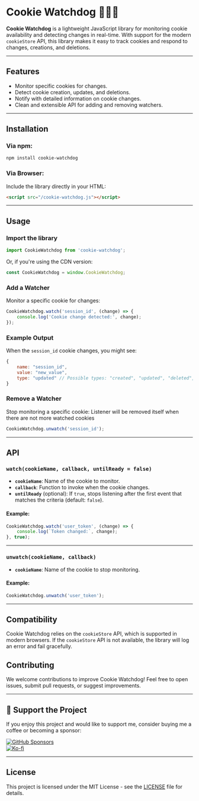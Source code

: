 
# Cookie Watchdog 🕵️‍♂️🍪

**Cookie Watchdog** is a lightweight JavaScript library for monitoring cookie availability and detecting changes in real-time. With support for the modern `cookieStore` API, this library makes it easy to track cookies and respond to changes, creations, and deletions.

---

## Features

- Monitor specific cookies for changes.
- Detect cookie creation, updates, and deletions.
- Notify with detailed information on cookie changes.
- Clean and extensible API for adding and removing watchers.

---

## Installation

### Via npm:
```bash
npm install cookie-watchdog
```

### Via Browser:
Include the library directly in your HTML:
```html
<script src="/cookie-watchdog.js"></script>
```

---

## Usage

### Import the library
```javascript
import CookieWatchdog from 'cookie-watchdog';
```

Or, if you're using the CDN version:
```javascript
const CookieWatchdog = window.CookieWatchdog;
```

### Add a Watcher
Monitor a specific cookie for changes:
```javascript
CookieWatchdog.watch('session_id', (change) => {
    console.log('Cookie change detected:', change);
});
```

### Example Output
When the `session_id` cookie changes, you might see:
```javascript
{
    name: "session_id",
    value: "new_value",
    type: "updated" // Possible types: "created", "updated", "deleted", "existing" or "missing"
}
```

### Remove a Watcher
Stop monitoring a specific cookie:
Listener will be removed itself when there are not more watched cookies
```javascript
CookieWatchdog.unwatch('session_id');
```

---

## API

### `watch(cookieName, callback, untilReady = false)`
- **`cookieName`**: Name of the cookie to monitor.
- **`callback`**: Function to invoke when the cookie changes.
- **`untilReady`** (optional): If `true`, stops listening after the first event that matches the criteria (default: `false`).

#### Example:
```javascript
CookieWatchdog.watch('user_token', (change) => {
    console.log(`Token changed:`, change);
}, true);
```

---

### `unwatch(cookieName, callback)`
- **`cookieName`**: Name of the cookie to stop monitoring.

#### Example:
```javascript
CookieWatchdog.unwatch('user_token');
```

---

## Compatibility

Cookie Watchdog relies on the `cookieStore` API, which is supported in modern browsers. If the `cookieStore` API is not available, the library will log an error and fail gracefully.

## Contributing

We welcome contributions to improve Cookie Watchdog! Feel free to open issues, submit pull requests, or suggest improvements.

---

## 💖 Support the Project

If you enjoy this project and would like to support me, consider buying me a coffee or becoming a sponsor:

[![GitHub Sponsors](https://img.shields.io/badge/Sponsor%20on-GitHub%20Sponsors-0e7f8e?style=for-the-badge&logo=github&logoColor=white)](https://github.com/sponsors/thyngster)  
[![Ko-fi](https://img.shields.io/badge/Support%20on-Ko--fi-FF5F5F?style=for-the-badge&logo=ko-fi&logoColor=white)](https://ko-fi.com/thyngster)

---

## License

This project is licensed under the MIT License - see the [LICENSE](LICENSE) file for details.
